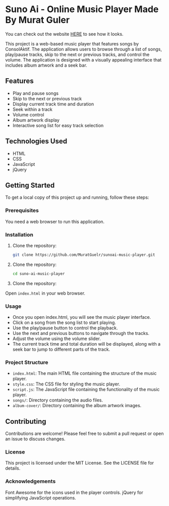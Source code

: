 # Suno Ai - Online Music Player Made By Murat Guler

You can check out the website [HERE](https://consolaktif.surge.sh) to see how it looks.

This project is a web-based music player that features songs by ConsolAktif. The application allows users to browse through a list of songs, play/pause tracks, skip to the next or previous tracks, and control the volume. The application is designed with a visually appealing interface that includes album artwork and a seek bar.

## Features

- Play and pause songs
- Skip to the next or previous track
- Display current track time and duration
- Seek within a track
- Volume control
- Album artwork display
- Interactive song list for easy track selection

## Technologies Used

- HTML
- CSS
- JavaScript
- jQuery

## Getting Started

To get a local copy of this project up and running, follow these steps:

### Prerequisites

You need a web browser to run this application.

### Installation

1. Clone the repository:

   ```sh
   git clone https://github.com/MuratGuelr/sunoai-music-player.git
   ```

2. Clone the repository:

   ```sh
   cd suno-ai-music-player
   ```

3. Clone the repository:

Open `index.html` in your web browser.

### Usage

- Once you open index.html, you will see the music player interface.
- Click on a song from the song list to start playing.
- Use the play/pause button to control the playback.
- Use the next and previous buttons to navigate through the tracks.
- Adjust the volume using the volume slider.
- The current track time and total duration will be displayed, along with a seek bar to jump to different parts of the track.

### Project Structure

- `index.html`: The main HTML file containing the structure of the music player.
- `style.css`: The CSS file for styling the music player.
- `script.js`: The JavaScript file containing the functionality of the music player.
- `songs/`: Directory containing the audio files.
- `album-cover/`: Directory containing the album artwork images.

## Contributing

Contributions are welcome! Please feel free to submit a pull request or open an issue to discuss changes.

### License

This project is licensed under the MIT License. See the LICENSE file for details.

### Acknowledgements

Font Awesome for the icons used in the player controls.
jQuery for simplifying JavaScript operations.

